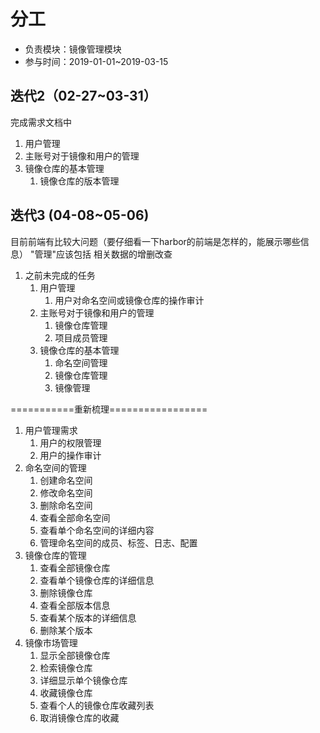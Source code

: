 # 分工

* 负责模块：镜像管理模块
* 参与时间：2019-01-01~2019-03-15

## 迭代2（02-27~03-31）

完成需求文档中

1. 用户管理
2. 主账号对于镜像和用户的管理
3. 镜像仓库的基本管理
   1. 镜像仓库的版本管理
   
## 迭代3 (04-08~05-06)

目前前端有比较大问题（要仔细看一下harbor的前端是怎样的，能展示哪些信息）
"管理"应该包括 相关数据的增删改查

1. 之前未完成的任务
    1. 用户管理
        1. 用户对命名空间或镜像仓库的操作审计
    2. 主账号对于镜像和用户的管理
        1. 镜像仓库管理
        2. 项目成员管理
    3. 镜像仓库的基本管理
        1. 命名空间管理
        2. 镜像仓库管理
        3. 镜像管理

===========重新梳理=================


1. 用户管理需求
    1. 用户的权限管理
    2. 用户的操作审计
2. 命名空间的管理
    1. 创建命名空间
    2. 修改命名空间
    3. 删除命名空间
    4. 查看全部命名空间
    5. 查看单个命名空间的详细内容
    6. 管理命名空间的成员、标签、日志、配置
3. 镜像仓库的管理
    1. 查看全部镜像仓库
    2. 查看单个镜像仓库的详细信息
    3. 删除镜像仓库
    4. 查看全部版本信息
    5. 查看某个版本的详细信息
    6. 删除某个版本
4. 镜像市场管理
    1. 显示全部镜像仓库
    2. 检索镜像仓库
    3. 详细显示单个镜像仓库
    4. 收藏镜像仓库
    5. 查看个人的镜像仓库收藏列表
    6. 取消镜像仓库的收藏
 